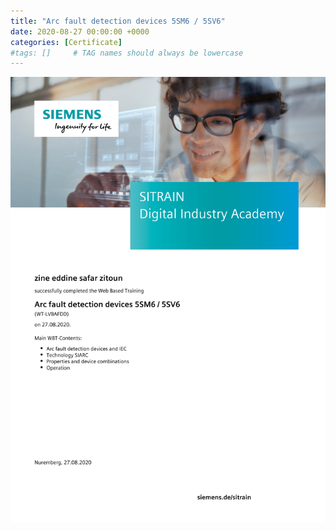 ```yaml
---
title: "Arc fault detection devices 5SM6 / 5SV6"
date: 2020-08-27 00:00:00 +0000
categories: [Certificate]
#tags: []     # TAG names should always be lowercase
---
```



![Arc fault detection devices 5SM6 / 5SV6](../Certs/In_DB_lc.robots.LCPDFCertificateGenerationProductRobot_QA585O8-1.png "Arc fault detection devices 5SM6 / 5SV6")
